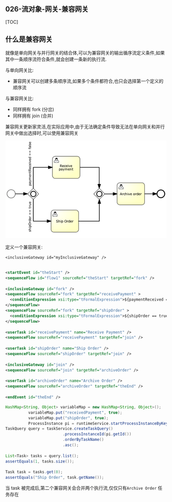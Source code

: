 ## 026-流对象-网关-兼容网关

[TOC]

## 什么是兼容网关

就像是单向网关与并行网关的结合体,可以为兼容网关的输出循序流定义条件,如果其中一条顺序流符合条件,就会创建一条新的执行流.

与单向网关比:

- 兼容网关可以创建多条顺序流,如果多个条件都符合,也只会选择第一个定义的顺序流

与兼容网关比:

- 同样拥有 fork (分岔)
- 同样拥有 join (合并)

兼容网关更新家灵活,在实际应用中,由于无法确定条件导致无法在单向网关和并行网关中做出选择时,可以使用兼容网关

![image-20201002112154530](../../../assets/image-20201002112154530.png)


定义一个兼容网关:

```
<inclusiveGateway id="myInclusiveGateway" />
```

```xml

<startEvent id="theStart" />
<sequenceFlow id="flow1" sourceRef="theStart" targetRef="fork" />

<inclusiveGateway id="fork" />
<sequenceFlow sourceRef="fork" targetRef="receivePayment" >
  <conditionExpression xsi:type="tFormalExpression">${paymentReceived == false}</conditionExpression>
</sequenceFlow>
<sequenceFlow sourceRef="fork" targetRef="shipOrder" >
  <conditionExpression xsi:type="tFormalExpression">${shipOrder == true}</conditionExpression>
</sequenceFlow>

<userTask id="receivePayment" name="Receive Payment" />
<sequenceFlow sourceRef="receivePayment" targetRef="join" />

<userTask id="shipOrder" name="Ship Order" />
<sequenceFlow sourceRef="shipOrder" targetRef="join" />

<inclusiveGateway id="join" />
<sequenceFlow sourceRef="join" targetRef="archiveOrder" />

<userTask id="archiveOrder" name="Archive Order" />
<sequenceFlow sourceRef="archiveOrder" targetRef="theEnd" />

<endEvent id="theEnd" />

```

```java
HashMap<String, Object> variableMap = new HashMap<String, Object>();
          variableMap.put("receivedPayment", true);
          variableMap.put("shipOrder", true);
          ProcessInstance pi = runtimeService.startProcessInstanceByKey("forkJoin");
TaskQuery query = taskService.createTaskQuery()
                         .processInstanceId(pi.getId())
                         .orderByTaskName()
                         .asc();

List<Task> tasks = query.list();
assertEquals(1, tasks.size());

Task task = tasks.get(0);
assertEquals("Ship Order", task.getName());

```

当 task 被完成后,第二个兼容网关会合并两个执行流,仅仅只有`Archive Order` 任务存在


